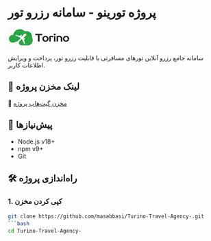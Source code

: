 # پروژه تورینو - سامانه رزرو تور

![لوگوی تورینو](https://raw.githubusercontent.com/masabbasi/Turino-Travel-Agency-/main/front-end/public/images/logo.webp)

سامانه جامع رزرو آنلاین تورهای مسافرتی با قابلیت رزرو تور، پرداخت و ویرایش اطلاعات کاربر.

## 🚀 لینک مخزن پروژه
🔗 [مخزن گیت‌هاب پروژه](https://github.com/masabbasi/Turino-Travel-Agency-)

## 📌 پیش‌نیازها
- Node.js v18+
- npm v9+
- Git

## 🛠 راه‌اندازی پروژه

### 1. کپی کردن مخزن
```bash
git clone https://github.com/masabbasi/Turino-Travel-Agency-.git
```bash
cd Turino-Travel-Agency-
